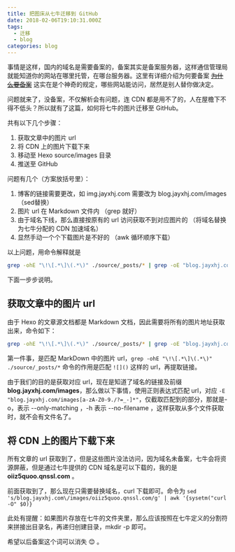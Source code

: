 ```yaml
---
title: 把图床从七牛迁移到 GitHub
date: 2018-02-06T19:10:31.000Z
tags:
  - 迁移
  - blog
categories: blog
---
```


事情是这样，国内的域名是需要备案的，备案其实是备案服务器，这样通信管理局就能知道你的网站在哪里托管，在哪台服务器。这里有详细介绍为何要备案 ~~[为什么要备案](https://help.aliyun.com/knowledge_detail/36907.html?spm=a2c4g.11174283.6.539.HMkMNn)~~ 这实在是个神奇的规定，哪些网站能访问，居然是别人替你做决定。

问题就来了，没备案，不仅解析会有问题，连 CDN 都是用不了的，人在屋檐下不得不低头？所以就有了这篇，如何将七牛的图片迁移至 GitHub。

共有以下几个步骤：

1. 获取文章中的图片 url
2. 将 CDN 上的图片下载下来
3. 移动至 Hexo source/images 目录
4. 推送至 GitHub

问题有几个（方案放括号里）：

1. 博客的链接需要更改，如 img.jayxhj.com 需要改为 blog.jayxhj.com/images （sed替换）
2. 图片 url 在 Markdown 文件内 （grep 就好）
3. 由于域名下线，那么直接按原有的 url 访问获取不到对应图片的 （将域名替换为七牛分配的 CDN 加速域名）
4. 显然手动一个个下载图片是不好的 （awk 循环顺序下载）

以上问题，用命令解释就是

```bash
grep -ohE "\!\[.*\]\(.*\)" ./source/_posts/* | grep -oE "blog.jayxhj.com/images[a-zA-Z0-9./?=_-]*" | sed 's/blog.jayxhj.com\/images/oiiz5quoo.qnssl.com/g' | awk '{sysetm("curl -O" $0)}'
```

下面一步步说明。

## 获取文章中的图片 url

由于 Hexo 的文章源文档都是 Markdown 文档，因此需要将所有的图片地址获取出来，命令如下：

```bash
grep -ohE "\!\[.*\]\(.*\)" ./source/_posts/* | grep -oE "blog.jayxhj.com/images[a-zA-Z0-9./?=_-]*"
```

第一件事，是匹配 MarkDown 中的图片 url，`grep -ohE "\!\[.*\]\(.*\)" ./source/_posts/*` 命令的作用是匹配 `![]()` 这样的 url，再提取链接。

由于我们的目的是获取对应 url，现在是知道了域名的链接及前缀 **blog.jayxhj.com/images**，那么做以下事情，使用正则表达式匹配 url，对应 `-E "blog.jayxhj.com/images[a-zA-Z0-9./?=_-]*"`，仅截取匹配到的部分，那就是-o，表示 --only-matching ，-h 表示 --no-filename ，这样获取从多个文件获取时，就不会有文件名了。

## 将 CDN 上的图片下载下来

所有文章的 url 获取到了，但是这些图片没法访问，因为域名未备案，七牛会将资源屏蔽，但是通过七牛提供的 CDN 域名是可以下载的，我的是 **oiiz5quoo.qnssl.com** 。

前面获取到了，那么现在只需要替换域名，curl 下载即可。命令为 `sed 's/blog.jayxhj.com\/images/oiiz5quoo.qnssl.com/g' | awk '{sysetm("curl -O" $0)}`

此处有提醒：如果图片存放在七牛的文件夹里，那么应该按照在七牛定义的分割符来拼接出目录名，再递归创建目录，mkdir -p 即可。

希望以后备案这个词可以消失 😊 。
